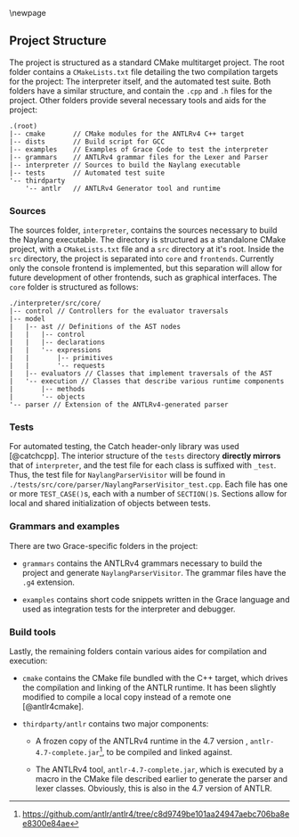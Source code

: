 \newpage

Project Structure
------

The project is structured as a standard CMake multitarget project.
The root folder contains a `CMakeLists.txt` file detailing the two compilation targets for
the project: The interpreter itself, and the automated test suite. Both folders
have a similar structure, and contain the `.cpp` and `.h` files for the project.
Other folders provide several necessary tools and aids for the project:

```tree
.(root)
|-- cmake       // CMake modules for the ANTLRv4 C++ target
|-- dists       // Build script for GCC
|-- examples    // Examples of Grace Code to test the interpreter
|-- grammars    // ANTLRv4 grammar files for the Lexer and Parser
|-- interpreter // Sources to build the Naylang executable
|-- tests       // Automated test suite
'-- thirdparty
    '-- antlr   // ANTLRv4 Generator tool and runtime
```

### Sources

The sources folder, `interpreter`, contains the sources necessary to build the
Naylang executable. The directory is structured as a standalone CMake project,
with a `CMakeLists.txt` file and a `src` directory at it's root. Inside the `src`
directory, the project is separated into `core` and `frontends`. Currently only
the console frontend is implemented, but this separation will allow for future
development of other frontends, such as graphical interfaces. The `core`
folder is structured as follows:

```tree
./interpreter/src/core/
|-- control // Controllers for the evaluator traversals
|-- model
|   |-- ast // Definitions of the AST nodes
|   |   |-- control
|   |   |-- declarations
|   |   '-- expressions
|   |       |-- primitives
|   |       '-- requests
|   |-- evaluators // Classes that implement traversals of the AST
|   '-- execution // Classes that describe various runtime components
|       |-- methods
|       '-- objects
'-- parser // Extension of the ANTLRv4-generated parser
```

### Tests

For automated testing, the Catch header-only library was used [@catchcpp].
The interior structure of the `tests` directory **directly mirrors** that of
`interpreter`, and the test file for each class is suffixed with `_test`. Thus,
the test file for `NaylangParserVisitor` will be
found in `./tests/src/core/parser/NaylangParserVisitor_test.cpp`. Each file has
one or more `TEST_CASE()`s, each with a number of `SECTION()`s. Sections
allow for local and shared initialization of objects between tests.

### Grammars and examples

There are two Grace-specific folders in the project:

- `grammars` contains the ANTLRv4 grammars necessary to build the project and
generate `NaylangParserVisitor`. The grammar files have the `.g4` extension.

- `examples` contains short code snippets written in the Grace language and
used as integration tests for the interpreter and debugger.

### Build tools

Lastly, the remaining folders contain various aides for compilation and execution:

- `cmake` contains the CMake file bundled with the C++ target, which drives the compilation and linking of the ANTLR runtime. It has been slightly modified to compile a local copy instead of a remote one [@antlr4cmake].

- `thirdparty/antlr` contains two major components:


    - A frozen copy of the ANTLRv4 runtime in the 4.7 version , `antlr-4.7-complete.jar`[^antlr4point7], to be compiled and linked against.

  
    - The ANTLRv4 tool, `antlr-4.7-complete.jar`, which is executed by a macro in the CMake file described earlier to generate the parser and lexer classes. Obviously, this is also in the 4.7 version of ANTLR.

[^antlr4point7]: https://github.com/antlr/antlr4/tree/c8d9749be101aa24947aebc706ba8ee8300e84ae